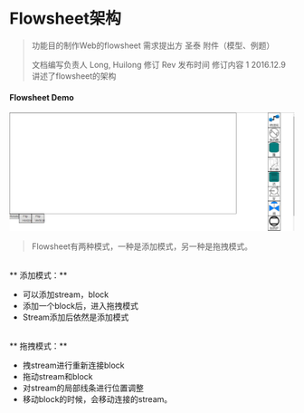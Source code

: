 # Flowsheet架构

> 功能目的制作Web的flowsheet 需求提出方 圣泰 附件（模型、例题）
>
> 文档编写负责人 Long, Huilong 修订 Rev 发布时间 修订内容 1 2016.12.9 讲述了flowsheet的架构

#### **Flowsheet Demo**

![DEMO](../images/001.jpg)

> Flowsheet有两种模式，一种是添加模式，另一种是拖拽模式。

` `  
** 添加模式：**

* 可以添加stream，block    
* 添加一个block后，进入拖拽模式
* Stream添加后依然是添加模式

` `  
** 拖拽模式：**

* 拽stream进行重新连接block
* 拖动stream和block
* 对stream的局部线条进行位置调整
* 移动block的时候，会移动连接的stream。



